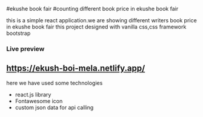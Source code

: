 #ekushe book fair
#counting different book price in ekushe book fair

this is a simple react application.we are showing different writers book price in ekushe book fair
this project designed with vanilla css,css framework bootstrap

### Live preview
## https://ekush-boi-mela.netlify.app/

here we have used some technologies
- react.js library
- Fontawesome icon
- custom json data for api calling